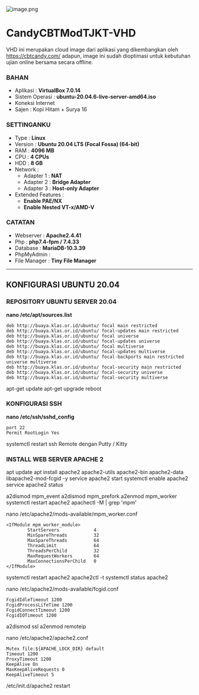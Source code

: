 ![image.png](https://tjkt.smkyasmida.sch.id/wp-content/uploads/2023/01/tjktxyz.png)
    
# **CandyCBTModTJKT-VHD**
VHD ini merupakan cloud image dari aplikasi yang dikembangkan oleh https://cbtcandy.com/ adapun, image ini sudah dioptimasi untuk kebutuhan ujian online bersama secara offline.

### **BAHAN**
- Aplikasi : **VirtualBox 7.0.14**
- Sistem Operasi : **ubuntu-20.04.6-live-server-amd64.iso**
- Koneksi Internet
- Sajen : Kopi Hitam + Surya 16

### **SETTINGANKU**
- Type    : **Linux**
- Version  : **Ubuntu 20.04 LTS (Focal Fossa) (64-bit)**
- RAM  : **4096 MB**
- CPU  : **4 CPUs**
- HDD  : **8 GB**
- Network :
  * Adapter 1  : **NAT**
  * Adapter 2  : **Bridge Adapter**
  * Adapter 3  : **Host-only Adapter**
- Extended Features :
  * **Enable PAE/NX**
  * **Enable Nested VT-x/AMD-V**

### **CATATAN**
- Webserver	: **Apache2.4.41**
- Php		: **php7.4-fpm / 7.4.33**
- Database	: **MariaDB-10.3.39**
- PhpMyAdmin	:
- File Manager	: **Tiny File Manager**

-----
## **KONFIGURASI UBUNTU 20.04**

### **REPOSITORY UBUNTU SERVER 20.04**
**nano /etc/apt/sources.list**

    deb http://buaya.klas.or.id/ubuntu/ focal main restricted
    deb http://buaya.klas.or.id/ubuntu/ focal-updates main restricted
    deb http://buaya.klas.or.id/ubuntu/ focal universe
    deb http://buaya.klas.or.id/ubuntu/ focal-updates universe
    deb http://buaya.klas.or.id/ubuntu/ focal multiverse
    deb http://buaya.klas.or.id/ubuntu/ focal-updates multiverse
    deb http://buaya.klas.or.id/ubuntu/ focal-backports main restricted universe multiverse
    deb http://buaya.klas.or.id/ubuntu/ focal-security main restricted
    deb http://buaya.klas.or.id/ubuntu/ focal-security universe
    deb http://buaya.klas.or.id/ubuntu/ focal-security multiverse

apt-get update
apt-get upgrade
reboot

### **KONFIGURASI SSH**
**nano /etc/ssh/sshd_config**

    port 22
    Permit RootLogin Yes

systemctl restart ssh
Remote dengan Putty / Kitty

### INSTALL WEB SERVER APACHE 2
apt update
apt install apache2 apache2-utils apache2-bin apache2-data libapache2-mod-fcgid -y
service apache2 start
systemctl enable apache2
service apache2 status

a2dismod mpm_event
a2dismod mpm_prefork
a2enmod mpm_worker
systemctl restart apache2
apachectl -M | grep 'mpm'

nano /etc/apache2/mods-available/mpm_worker.conf

    <IfModule mpm_worker_module>
            StartServers             4
            MinSpareThreads          32
            MaxSpareThreads          64
            ThreadLimit              64
            ThreadsPerChild          32
            MaxRequestWorkers        64
            MaxConnectionsPerChild   0
    </IfModule>

systemctl restart apache2
apache2ctl -t
systemctl status apache2

nano /etc/apache2/mods-available/fcgid.conf

    FcgidIdleTimeout 1200
    FcgidProcessLifeTime 1200
    FcgidConnectTimeout 1200
    FcgidIOTimeout 1200

a2dismod ssl
a2enmod remoteip

nano /etc/apache2/apache2.conf

    Mutex file:${APACHE_LOCK_DIR} default
    Timeout 1200
    ProxyTimeout 1200
    KeepAlive On
    MaxKeepAliveRequests 0
    KeepAliveTimeout 5

/etc/init.d/apache2 restart











